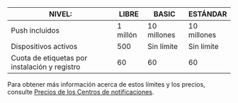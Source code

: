 
| NIVEL: | LIBRE | BASIC | ESTÁNDAR |
| --- | --- | --- | --- |
| Push incluidos |1 millón |10 millones |10 millones |
| Dispositivos activos |500 |Sin límite |Sin límite |
| Cuota de etiquetas por instalación y registro |60 |60 |60 |

Para obtener más información acerca de estos límites y los precios, consulte [Precios de los Centros de notificaciones](https://azure.microsoft.com/pricing/details/notification-hubs/). 



<!--HONumber=Nov16_HO3-->


